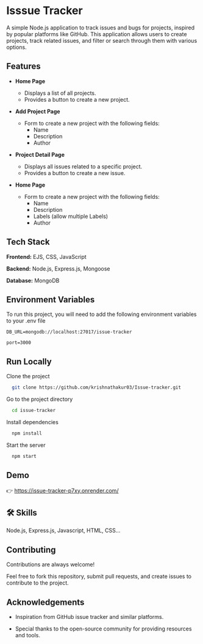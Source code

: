 
# Isssue Tracker

A simple Node.js application to track issues and bugs for projects, inspired by popular platforms like GitHub. This application allows users to create projects, track related issues, and filter or search through them with various options.


## Features

- **Home Page**
    - Displays a list of all projects.
    - Provides a button to create a new project.

- **Add Project Page**
    - Form to create a new project with the following fields:
        - Name
        - Description
        - Author

- **Project Detail Page**
    - Displays all issues related to a specific project.
    - Provides a button to create a new issue.


- **Home Page**
    - Form to create a new project with the following fields:
        - Name
        - Description
        - Labels (allow multiple Labels)
        - Author

## Tech Stack

**Frontend:** EJS, CSS, JavaScript

**Backend:** Node.js, Express.js, Mongoose

**Database:** MongoDB


## Environment Variables

To run this project, you will need to add the following environment variables to your .env file

`DB_URL=mongodb://localhost:27017/issue-tracker`

`port=3000`


## Run Locally

Clone the project

```bash
  git clone https://github.com/krishnathakur03/Issue-tracker.git
```

Go to the project directory

```bash
  cd issue-tracker
```

Install dependencies

```bash
  npm install
```

Start the server

```bash
  npm start
```


## Demo

👉 https://issue-tracker-p7xy.onrender.com/

## 🛠 Skills
 Node.js, Express.js, Javascript, HTML, CSS...


## Contributing

Contributions are always welcome!

Feel free to fork this repository, submit pull requests, and create issues to contribute to the project.


## Acknowledgements

- Inspiration from GitHub issue tracker and similar platforms.

- Special thanks to the open-source community for providing resources and tools.